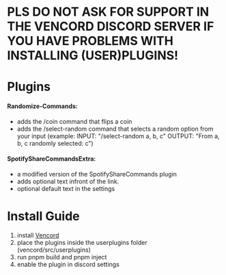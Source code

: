 # PLS DO NOT ASK FOR SUPPORT IN THE VENCORD DISCORD SERVER IF YOU HAVE PROBLEMS WITH INSTALLING (USER)PLUGINS! 

# Plugins
<h4>Randomize-Commands: </h4>
 <ul>
  <li>adds the /coin command that flips a coin</li>
  <li>adds the /select-random command that selects a random option from your input (example: INPUT: "/select-random a, b, c"  OUTPUT: "From a, b, c randomly selected: c")</li>
</ul>
<h4> SpotifyShareCommandsExtra: </h4>
 <ul>
  <li>a modified version of the SpotifyShareCommands plugin</li>
  <li>adds optional text infront of the link.</li>
  <li>optional default text in the settings</li>
</ul> 

# Install Guide
<ol>
  <li>install <a href=https://github.com/Vendicated/Vencord/blob/main/docs/1_INSTALLING.md>Vencord</a></li>
  <li>place the plugins inside the userplugins folder (vencord/src/userplugins)</li>
  <li>run pnpm build and pnpm inject</li>
  <li>enable the plugin in discord settings</li>
</ol>